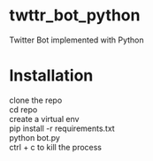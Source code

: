# twttr_bot_python
Twitter Bot implemented with Python

# Installation
 clone the repo <br>
 cd repo <br>
 create a virtual env <br>
 pip install -r requirements.txt <br>
 python bot.py <br>
 ctrl + c to kill the process <br>
